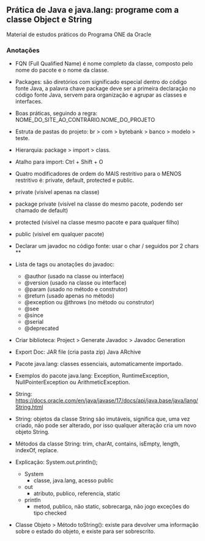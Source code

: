 ## Prática de Java e java.lang: programe com a classe Object e String

Material de estudos práticos do Programa ONE da Oracle

### Anotações

* FQN (Full Qualified Name) é nome completo da classe, composto pelo nome do pacote e o nome da classe.
* Packages: são diretórios com significado especial dentro do código fonte Java, a palavra chave package deve ser a primeira declaração no código fonte Java, servem para organização e agrupar as classes e interfaces.
* Boas práticas, seguindo a regra: NOME_DO_SITE_AO_CONTRARIO.NOME_DO_PROJETO
* Estruta de pastas do projeto: br > com > bytebank > banco > modelo > teste.
* Hierarquia: package > import > class.

* Atalho para import: Ctrl + Shift + O

* Quatro modificadores de ordem do MAIS restritivo para o MENOS restritivo é: private, default, protected e public.
* private (visível apenas na classe)
* package private (visível na classe do mesmo pacote, podendo ser chamado de default)
* protected (visível na classe mesmo pacote e para qualquer filho)
* public (visível em qualquer pacote)

* Declarar um javadoc no código fonte:  usar o char / seguidos por 2 chars **

* Lista de tags ou anotações do javadoc:
    * @author (usado na classe ou interface)
    * @version (usado na classe ou interface)
    * @param (usado no método e construtor)
    * @return (usado apenas no método)
    * @exception ou @throws (no método ou construtor)
    * @see
    * @since
    * @serial
    * @deprecated

* Criar biblioteca: Project > Generate Javadoc > Javadoc Generation
* Export Doc: JAR file (cria pasta zip) Java ARchive

* Pacote java.lang: classes essenciais, automaticamente importado.
* Exemplos do pacote java.lang: Exception, RuntimeException, NullPointerException ou ArithmeticException.
* String: https://docs.oracle.com/en/java/javase/17/docs/api/java.base/java/lang/String.html
* String: objetos da classe String são imutáveis, significa que, uma vez criado, não pode ser alterado, por isso qualquer alteração cria um novo objeto String.
* Métodos da classe String: trim, charAt, contains, isEmpty, length, indexOf, replace.

* Explicação: System.out.println();
    * System
        * classe, java.lang, acesso public 
    * out
        * atributo, publico, referencia, static
    * println
        * metod, publico, não static, sobrecarga, não jogo exceções do tipo checked

* Classe Objeto > Método toString(): existe para devolver uma informação sobre o estado do objeto, e existe para ser sobrescrito.
